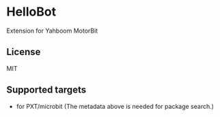 # HelloBot

Extension for Yahboom MotorBit

## License

MIT

## Supported targets

* for PXT/microbit
(The metadata above is needed for package search.)
